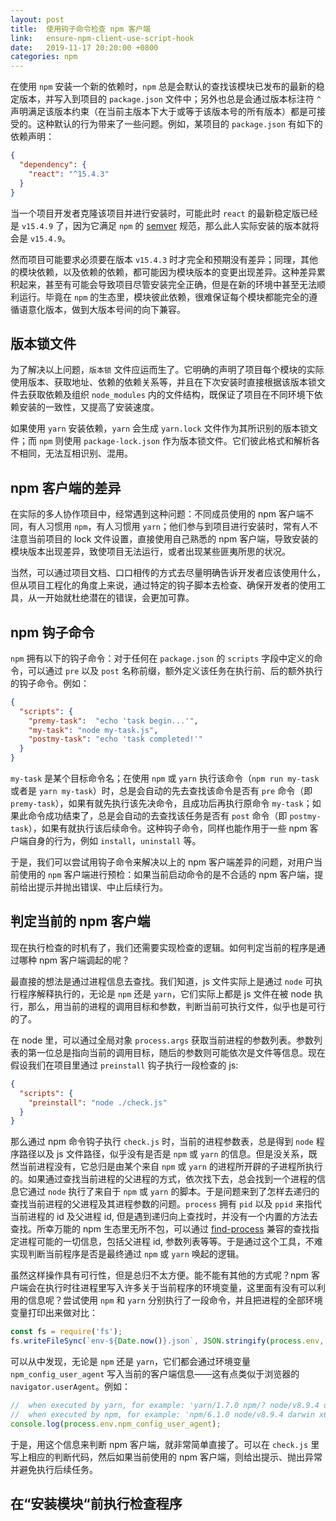 ```yaml
---
layout: post
title:  使用钩子命令检查 npm 客户端
link:   ensure-npm-client-use-script-hook
date:   2019-11-17 20:20:00 +0800
categories: npm
---
```


在使用 `npm` 安装一个新的依赖时，`npm` 总是会默认的查找该模块已发布的最新的稳定版本，并写入到项目的 `package.json` 文件中；另外也总是会通过版本标注符 `^` 声明满足该版本约束（在当前主版本下大于或等于该版本号的所有版本）都是可接受的。这种默认的行为带来了一些问题。例如，某项目的 `package.json` 有如下的依赖声明：

```json
{
  "dependency": {
    "react": "^15.4.3"
  }
}
```

当一个项目开发者克隆该项目并进行安装时，可能此时 `react` 的最新稳定版已经是 `v15.4.9` 了，因为它满足 `npm` 的 [semver](https://docs.npmjs.com/misc/semver) 规范，那么此人实际安装的版本就将会是 `v15.4.9`。

然而项目可能要求必须要在版本 `v15.4.3` 时才完全和预期没有差异；同理，其他的模块依赖，以及依赖的依赖，都可能因为模块版本的变更出现差异。这种差异累积起来，甚至有可能会导致项目尽管安装完全正确，但是在新的环境中甚至无法顺利运行。毕竟在 `npm` 的生态里，模块彼此依赖，很难保证每个模块都能完全的遵循语意化版本，做到大版本号间的向下兼容。

## 版本锁文件

为了解决以上问题，`版本锁` 文件应运而生了。它明确的声明了项目每个模块的实际使用版本、获取地址、依赖的依赖关系等，并且在下次安装时直接根据该版本锁文件去获取依赖及组织 `node_modules` 内的文件结构，既保证了项目在不同环境下依赖安装的一致性，又提高了安装速度。

如果使用 `yarn` 安装依赖，`yarn` 会生成 `yarn.lock` 文件作为其所识别的版本锁文件；而 `npm` 则使用 `package-lock.json` 作为版本锁文件。它们彼此格式和解析各不相同，无法互相识别、混用。

## npm 客户端的差异

在实际的多人协作项目中，经常遇到这种问题：不同成员使用的 npm 客户端不同，有人习惯用 `npm`，有人习惯用 `yarn`；他们参与到项目进行安装时，常有人不注意当前项目的 lock 文件设置，直接使用自己熟悉的 npm 客户端，导致安装的模块版本出现差异，致使项目无法运行，或者出现某些匪夷所思的状况。

当然，可以通过项目文档、口口相传的方式去尽量明确告诉开发者应该使用什么，但从项目工程化的角度上来说，通过特定的钩子脚本去检查、确保开发者的使用工具，从一开始就杜绝潜在的错误，会更加可靠。

## npm 钩子命令

`npm` 拥有以下的钩子命令：对于任何在 `package.json` 的 `scripts` 字段中定义的命令，可以通过 `pre` 以及 `post` 名称前缀，额外定义该任务在执行前、后的额外执行的钩子命令。例如：

```json
{
  "scripts": {
    "premy-task":  "echo 'task begin...'",
    "my-task": "node my-task.js",
    "postmy-task": "echo 'task completed!'"
  }
}
```

`my-task` 是某个目标命令名；在使用 `npm` 或 `yarn` 执行该命令（`npm run my-task` 或者是 `yarn my-task`）时，总是会自动的先去查找该命令是否有 `pre` 命令（即 `premy-task`），如果有就先执行该先决命令，且成功后再执行原命令 `my-task`；如果此命令成功结束了，总是会自动的去查找该任务是否有 `post` 命令（即 `postmy-task`），如果有就执行该后续命令。这种钩子命令，同样也能作用于一些 npm 客户端自身的行为，例如 `install`，`uninstall` 等。

于是，我们可以尝试用钩子命令来解决以上的 npm 客户端差异的问题，对用户当前使用的 `npm` 客户端进行预检：如果当前启动命令的是不合适的 npm 客户端，提前给出提示并抛出错误、中止后续行为。

## 判定当前的 npm 客户端

现在执行检查的时机有了，我们还需要实现检查的逻辑。如何判定当前的程序是通过哪种 npm 客户端调起的呢？

最直接的想法是通过进程信息去查找。我们知道，js 文件实际上是通过 `node` 可执行程序解释执行的，无论是 `npm` 还是 `yarn`，它们实际上都是 js 文件在被 node 执行，那么，用当前的进程的调用目标和参数，判断当前可执行文件，似乎也是可行的了。

在 node 里，可以通过全局对象 `process.args` 获取当前进程的参数列表。参数列表的第一位总是指向当前的调用目标，随后的参数则可能依次是文件等信息。现在假设我们在项目里通过 `preinstall` 钩子执行一段检查的 js:

```json
{
  "scripts": {
    "preinstall": "node ./check.js"
  }
}
```

那么通过 npm 命令钩子执行 `check.js` 时，当前的进程参数表，总是得到 `node` 程序路径以及 js 文件路径，似乎没有是否是 `npm` 或 `yarn` 的信息。但是没关系，既然当前进程没有，它总归是由某个来自 `npm` 或 `yarn` 的进程所开辟的子进程所执行的。如果通过查找当前进程的父进程的方式，依次找下去，总会找到一个进程的信息它通过 `node` 执行了来自于 `npm` 或 `yarn` 的脚本。于是问题来到了怎样去递归的查找当前进程的父进程及其进程参数的问题。`process` 拥有 `pid` 以及 `ppid` 来指代当前进程的 id 及父进程 id, 但是遇到递归向上查找时，并没有一个内置的方法去查找。所幸万能的 npm 生态里无所不包，可以通过 [find-process](https://github.com/yibn2008/find-process) 兼容的查找指定进程可能的一切信息，包括父进程 id, 参数列表等等。于是通过这个工具，不难实现判断当前程序是否是最终通过 `npm` 或 `yarn` 唤起的逻辑。

虽然这样操作具有可行性，但是总归不太方便。能不能有其他的方式呢？npm 客户端会在执行时往进程里写入许多关于当前程序的环境变量，这里面有没有可以利用的信息呢？尝试使用 `npm` 和 `yarn` 分别执行了一段命令，并且把进程的全部环境变量打印出来做对比：

```javascript
const fs = require('fs');
fs.writeFileSync(`env-${Date.now()}.json`, JSON.stringify(process.env, null, 2));
```

可以从中发现，无论是 `npm` 还是 `yarn`，它们都会通过环境变量 `npm_config_user_agent` 写入当前的客户端信息——这有点类似于浏览器的 `navigator.userAgent`。例如：

```javascript
//  when executed by yarn, for example: 'yarn/1.7.0 npm/? node/v8.9.4 darwin x64'
//  when executed by npm, for example: 'npm/6.1.0 node/v8.9.4 darwin x64'
console.log(process.env.npm_config_user_agent);
```

于是，用这个信息来判断 npm 客户端，就非常简单直接了。可以在 `check.js` 里写上相应的判断代码，然后如果当前使用的 npm 客户端，则给出提示、抛出异常并避免执行后续任务。

## 在“安装模块“前执行检查程序
